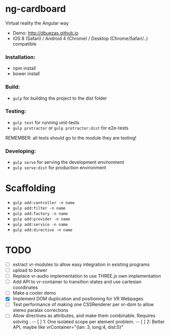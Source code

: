 ng-cardboard
============
Virtual reality the Angular way
- Demo: http://dbuezas.github.io
- iOS 8 (Safari) / Android 4 (Chrome) / Desktop (Chrome/Safari/..) compatible

### Installation:

- npm install
- bower install

### Build:

- `gulp` for building the project to the dist folder

### Testing:
- `gulp test` for running unit-tests
- `gulp protractor` or `gulp protractor:dist` for e2e-tests

REMEMBER: all tests should go to the module they are testing!

### Developing:
- `gulp serve` for serving the development environment
- `gulp serve:dist` for production environment

# Scaffolding

- `gulp add:controller -n name`
- `gulp add:filter -n name`
- `gulp add:factory -n name`
- `gulp add:provider -n name`
- `gulp add:service -n name`
- `gulp add:directive -n name`

# TODO
- [ ] extract vr-modules to allow easy integration in existing programs
- [ ] upload to bower
- [ ] Replace vr-audio implementation to use THREE.js own implementation
- [ ] Add API to vr-container to transition states and use cartesian coordinates
- [ ] Make a cooler demo
- [x] Implement DOM duplication and positioning for VR Webpages 
- [ ] Test performance of making one CSSRenderer per vr-dom to allow stereo paralax corrections
- [ ] Allow directives as attributes, and make them combinable. Requires solving :
-- [ ] 1: One isolated scope per element problem. 
-- [ ] 2: Better API, maybe like vrContainer="{lan: 3, long:4, dist:5}"
